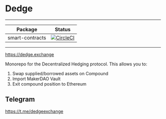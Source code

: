 # Dedge

---
| Package  |    Status     |
|----------|:-------------:|
| smart-contracts | [![CircleCI](https://circleci.com/gh/studydefi/dedge.svg?style=svg)](https://circleci.com/gh/studydefi/dedge) |

---

https://dedge.exchange

Monorepo for the Decentralized Hedging protocol. This allows you to:

1. Swap supplied/borrowed assets on Compound
2. Import MakerDAO Vault
3. Exit compound position to Ethereum

## Telegram
https://t.me/dedgeexchange
